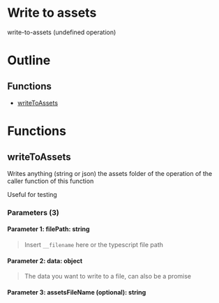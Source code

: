 # Write to assets

write-to-assets (undefined operation)



# Outline

## Functions

- [writeToAssets](#writeToAssets)



# Functions

## writeToAssets

Writes anything (string or json) the assets folder of the operation of the caller function of this function

Useful for testing




### Parameters (3)

#### Parameter 1: filePath: string

> Insert `__filename` here or the typescript file path




#### Parameter 2: data: object

> The data you want to write to a file, can also be a promise




#### Parameter 3: assetsFileName (optional): string

